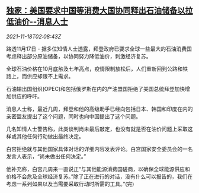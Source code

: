 <!--1637202662000-->
[独家：美国要求中国等消费大国协同释出石油储备以拉低油价--消息人士](https://cn.reuters.com/article/us-china-oil-reserve-price-1118-idCNKBS2I3056)
------

<div><i>2021-11-18T02:08:43Z</i></div><p>路透11月17日 - 据多位知情人士透露，拜登政府已要求全球一些最大的石油消费国考虑释出部分原油储备，以协同努力降低油价，刺激经济复苏。</p><p>全球石油价格在10月底触及七年高点，疫情限制放松后，人们重新回到公路和铁路上，而供应却跟不上需求。</p><p>石油输出国组织(OPEC)和包括俄罗斯在内的产油盟国拒绝了美国总统拜登加快增加供应的呼吁。</p><p>消息人士称，最近几周，拜登和他的高级助手已经向包括日本、韩国和印度在内的亲密盟友提出了这个问题，同时也向中国提出了这个问题。</p><p>几名知情人士警告称，此类谈判尚未最后敲定，也没有就是否在油价问题上采取这样或其他任何行动做出最终决定。</p><p>白宫拒绝就与其他国家具体对话的详细内容发表评论。白宫国家安全委员会的一名发言人表示，“尚未做出任何决定。”</p><p>他补充称，白宫几周来一直说正“与其他能源消费国磋商，以确保全球能源供应和价格不会危及全球经济复苏。”除了正在进行的对话，没有什么可以报告的，我们在考虑一系列如果以及当需要采取行动时所需的工具。”(完)</p>
